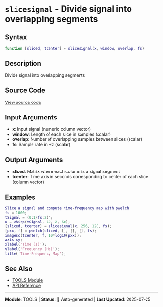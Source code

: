 # `slicesignal` - Divide signal into overlapping segments

## Syntax

```matlab
function [sliced, tcenter] = slicesignal(x, window, overlap, fs)
```

## Description

Divide signal into overlapping segments

## Source Code

[View source code](../../../src/tools/slicesignal.m)

## Input Arguments

- **x**: Input signal (numeric column vector)
- **window**: Length of each slice in samples (scalar)
- **overlap**: Number of overlapping samples between slices (scalar)
- **fs**: Sample rate in Hz (scalar)

## Output Arguments

- **sliced**: Matrix where each column is a signal segment
- **tcenter**: Time axis in seconds corresponding to center of each slice (column vector)

## Examples

```matlab
Slice a signal and compute time-frequency map with pwelch
fs = 1000;
tSignal = (0:1/fs:2)';
x = chirp(tSignal, 10, 2, 50);
[sliced, tcenter] = slicesignal(x, 256, 128, fs);
[pxx, f] = pwelch(sliced, [], [], [], fs);
imagesc(tcenter, f, 10*log10(pxx));
axis xy;
xlabel('Time (s)');
ylabel('Frequency (Hz)');
title('Time-Frequency Map');
```

## See Also

- [TOOLS Module](README.md)
- [API Reference](../README.md)

---

**Module**: TOOLS | **Status**: 🔄 Auto-generated | **Last Updated**: 2025-07-25
